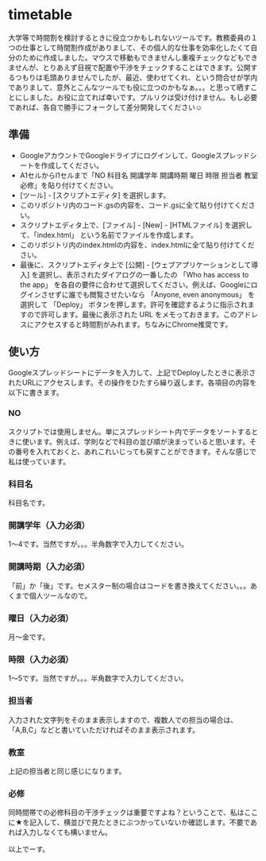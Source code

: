 # timetable
大学等で時間割を検討するときに役立つかもしれないツールです。教務委員の１つの仕事として時間割作成がありまして、その個人的な仕事を効率化したくて自分のために作成しました。マウスで移動もできませんし重複チェックなどもできませんが、とりあえず目視で配置や干渉をチェックすることはできます。公開するつもりは毛頭ありませんでしたが、最近、使わせてくれ、という問合せが学内でありまして、意外とこんなツールでも役に立つのかもなぁ。。。と思って晒すことにしました。お役に立てれば幸いです。プルリクは受け付けません。もし必要であれば、各自で勝手にフォークして差分開発してください☺️

## 準備
- GoogleアカウントでGoogleドライブにログインして、Googleスプレッドシートを作成してください。
- A1セルからI1セルまで「NO&#009;科目名&#009;開講学年&#009;開講時期&#009;曜日&#009;時限&#009;担当者&#009;教室&#009;必修」を貼り付けてください。　
- [ツール] - [スクリプトエディタ] を選択します。
- このリポジトリ内のコード.gsの内容を、コード.gsに全て貼り付けてください。
- スクリプトエディタ上で、[ファイル] - [New] - [HTMLファイル] を選択して、「index.html」 という名前でファイルを作成します。
- このリポジトリ内のindex.htmlの内容を、index.htmlに全て貼り付けてください。
- 最後に、スクリプトエディタ上で [公開] - [ウェブアプリケーションとして導入] を選択し、表示されたダイアログの一番したの 「Who has access to the app」 を各自の要件に合わせて選択してください。例えば、Googleにログインさせずに誰でも閲覧させたいなら 「Anyone, even anonymous」 を選択して 「Deploy」 ボタンを押します。許可を確認するように指示されますので許可します。最後に表示された URL をメモっておきます。このアドレスにアクセスすると時間割がみれます。ちなみにChrome推奨です。

## 使い方
Googleスプレッドシートにデータを入力して、上記でDeployしたときに表示されたURLにアクセスします。その操作をひたすら繰り返します。各項目の内容を以下に書きます。

### NO
スクリプトでは使用しません。単にスプレッドシート内でデータをソートするときに使います。例えば、学則などで科目の並び順が決まっていると思います。その番号を入れておくと、あれこれいじっても戻すことができます。そんな感じで私は使っています。

### 科目名
科目名です。

### 開講学年（入力必須）
1〜4です。当然ですが。。。半角数字で入力してください。

### 開講時期（入力必須）
「前」か「後」です。セメスター制の場合はコードを書き換えてください。。。あくまで個人ツールなので。

### 曜日（入力必須）
月〜金です。

### 時限（入力必須）
1〜5です。当然ですが。。。半角数字で入力してください。

### 担当者
入力された文字列をそのまま表示しますので、複数人での担当の場合は、「A,B,C」などと書いていただければそのまま表示されます。

### 教室
上記の担当者と同じ感じになります。

### 必修
同時間帯での必修科目の干渉チェックは重要ですよね？ということで、私はここに★を記入して、横並びで見たときにぶつかっていないか確認します。不要であれば入力しなくても構いません。

以上でーす。


